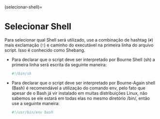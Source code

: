 (selecionar-shell)=
        
# Selecionar Shell

Para selecionar qual Shell será utilizado, use a combinação de hashtag (`#`) mais exclamação (`!`) e caminho do
executável na primeira linha do arquivo script. Isso é conhecido como Shebang.

- Para declarar que o script deve ser interpretado por Bourne Shell (sh) a primeira linha será escrita da seguinte maneira:

  ```sh
  #!/bin/sh
  ```

- Para declarar que o script deve ser interpretado por Bourne-Again shell (Bash) é recomendável a utilização do comando env, pelo fato que apesar de o Bash já vir instalado em muitas distribuições Linux, não sabemos se ele estará em todas elas no mesmo diretório /bin/, então use a seguinte maneira:
  
  ```sh
  #!/usr/bin/env bash
  ```